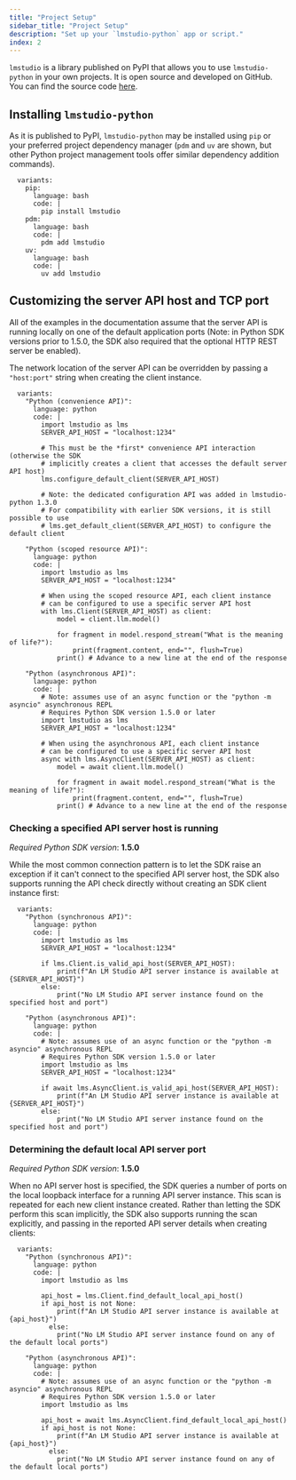 ```yaml
---
title: "Project Setup"
sidebar_title: "Project Setup"
description: "Set up your `lmstudio-python` app or script."
index: 2
---
```


`lmstudio` is a library published on PyPI that allows you to use `lmstudio-python` in your own projects.
It is open source and developed on GitHub.
You can find the source code [here](https://github.com/lmstudio-ai/lmstudio-python).

## Installing `lmstudio-python`

As it is published to PyPI, `lmstudio-python` may be installed using `pip`
or your preferred project dependency manager (`pdm` and `uv` are shown, but other
Python project management tools offer similar dependency addition commands).

```lms_code_snippet
  variants:
    pip:
      language: bash
      code: |
        pip install lmstudio
    pdm:
      language: bash
      code: |
        pdm add lmstudio
    uv:
      language: bash
      code: |
        uv add lmstudio
```

## Customizing the server API host and TCP port

All of the examples in the documentation assume that the server API is running locally
on one of the default application ports (Note: in Python SDK versions prior to 1.5.0, the
SDK also required that the optional HTTP REST server be enabled).

The network location of the server API can be overridden by
passing a `"host:port"` string when creating the client instance.

```lms_code_snippet
  variants:
    "Python (convenience API)":
      language: python
      code: |
        import lmstudio as lms
        SERVER_API_HOST = "localhost:1234"

        # This must be the *first* convenience API interaction (otherwise the SDK
        # implicitly creates a client that accesses the default server API host)
        lms.configure_default_client(SERVER_API_HOST)

        # Note: the dedicated configuration API was added in lmstudio-python 1.3.0
        # For compatibility with earlier SDK versions, it is still possible to use
        # lms.get_default_client(SERVER_API_HOST) to configure the default client

    "Python (scoped resource API)":
      language: python
      code: |
        import lmstudio as lms
        SERVER_API_HOST = "localhost:1234"

        # When using the scoped resource API, each client instance
        # can be configured to use a specific server API host
        with lms.Client(SERVER_API_HOST) as client:
            model = client.llm.model()

            for fragment in model.respond_stream("What is the meaning of life?"):
                print(fragment.content, end="", flush=True)
            print() # Advance to a new line at the end of the response

    "Python (asynchronous API)":
      language: python
      code: |
        # Note: assumes use of an async function or the "python -m asyncio" asynchronous REPL
        # Requires Python SDK version 1.5.0 or later
        import lmstudio as lms
        SERVER_API_HOST = "localhost:1234"

        # When using the asynchronous API, each client instance
        # can be configured to use a specific server API host
        async with lms.AsyncClient(SERVER_API_HOST) as client:
            model = await client.llm.model()

            for fragment in await model.respond_stream("What is the meaning of life?"):
                print(fragment.content, end="", flush=True)
            print() # Advance to a new line at the end of the response
```

### Checking a specified API server host is running

*Required Python SDK version*: **1.5.0**

While the most common connection pattern is to let the SDK raise an exception if it can't
connect to the specified API server host, the SDK also supports running the API check directly
without creating an SDK client instance first:

```lms_code_snippet
  variants:
    "Python (synchronous API)":
      language: python
      code: |
        import lmstudio as lms
        SERVER_API_HOST = "localhost:1234"

        if lms.Client.is_valid_api_host(SERVER_API_HOST):
            print(f"An LM Studio API server instance is available at {SERVER_API_HOST}")
        else:
            print("No LM Studio API server instance found on the specified host and port")

    "Python (asynchronous API)":
      language: python
      code: |
        # Note: assumes use of an async function or the "python -m asyncio" asynchronous REPL
        # Requires Python SDK version 1.5.0 or later
        import lmstudio as lms
        SERVER_API_HOST = "localhost:1234"

        if await lms.AsyncClient.is_valid_api_host(SERVER_API_HOST):
            print(f"An LM Studio API server instance is available at {SERVER_API_HOST}")
        else:
            print("No LM Studio API server instance found on the specified host and port")
```


### Determining the default local API server port

*Required Python SDK version*: **1.5.0**

When no API server host is specified, the SDK queries a number of ports on the local loopback
interface for a running API server instance. This scan is repeated for each new client instance
created. Rather than letting the SDK perform this scan implicitly, the SDK also supports running
the scan explicitly, and passing in the reported API server details when creating clients:

```lms_code_snippet
  variants:
    "Python (synchronous API)":
      language: python
      code: |
        import lmstudio as lms

        api_host = lms.Client.find_default_local_api_host()
        if api_host is not None:
            print(f"An LM Studio API server instance is available at {api_host}")
          else:
            print("No LM Studio API server instance found on any of the default local ports")

    "Python (asynchronous API)":
      language: python
      code: |
        # Note: assumes use of an async function or the "python -m asyncio" asynchronous REPL
        # Requires Python SDK version 1.5.0 or later
        import lmstudio as lms

        api_host = await lms.AsyncClient.find_default_local_api_host()
        if api_host is not None:
            print(f"An LM Studio API server instance is available at {api_host}")
          else:
            print("No LM Studio API server instance found on any of the default local ports")
```
